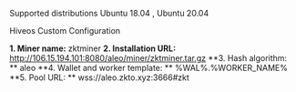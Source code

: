 Supported distributions
Ubuntu 18.04 , Ubuntu 20.04

Hiveos Custom Configuration

**1. Miner name:** zktminer
**2. Installation URL:** http://106.15.194.101:8080/aleo/miner/zktminer.tar.gz
**3. Hash algorithm: ** aleo
**4. Wallet and worker template: ** %WAL%.%WORKER_NAME%
**5. Pool URL: ** wss://aleo.zkto.xyz:3666#zkt
